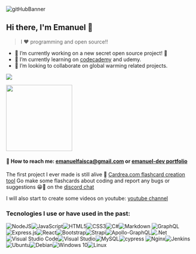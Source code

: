 ![gitHubBanner](https://user-images.githubusercontent.com/25751489/119266322-4506ab00-bbe2-11eb-8504-4b1ffb9e3b8f.png)


## Hi there, I'm Emanuel 👋
> I ❤ programming and open source‼ 

- 🔭 I’m currently working on a new secret open source project! 🤭
- 🌱 I’m currently learning on  [codecademy](https://codecademy.com) and udemy.
- 🌲 I’m looking to collaborate on global warming related projects.

![](https://media.giphy.com/media/LmNwrBhejkK9EFP504/giphy.gif)


<img height="180em" src="https://github-readme-stats.vercel.app/api?username=EmanuelGF&show_icons=true&hide_border=true&&count_private=true&include_all_commits=true&theme=chartreuse-dark" />

#### 📩 How to reach me: emanuelfaisca@gmail.com or [emanuel-dev portfolio](https://emanuel-dev.com)

The first project I ever made is still alive 🚀 [Cardrea.com flashcard creation tool](https://cardrea.com) Go make some flashcards about coding and report any bugs or suggestions 😁🙏 on the [discord chat](https://discord.gg/USMz4VwqPw) 

I will also start to create some videos on youtube: [youtube channel](https://www.youtube.com/channel/UCEWC_3zEaze1Tjv-WS8Bz5g) 

### Tecnologies I use or have used in the past:
<img alt="NodeJS" src="https://img.shields.io/badge/node.js-%2343853D.svg?style=for-the-badge&logo=node-dot-js&logoColor=white"/><img alt="JavaScript" src="https://img.shields.io/badge/javascript-%23323330.svg?style=for-the-badge&logo=javascript&logoColor=%23F7DF1E"/><img alt="HTML5" src="https://img.shields.io/badge/html5-%23E34F26.svg?style=for-the-badge&logo=html5&logoColor=white"/><img alt="CSS3" src="https://img.shields.io/badge/css3-%231572B6.svg?style=for-the-badge&logo=css3&logoColor=white"/><img alt="C#" src="https://img.shields.io/badge/c%23-%23239120.svg?style=for-the-badge&logo=c-sharp&logoColor=white"/><img alt="Markdown" src="https://img.shields.io/badge/markdown-%23000000.svg?style=for-the-badge&logo=markdown&logoColor=white"/>
<img alt="GraphQL" src="https://img.shields.io/badge/-GraphQL-E10098?style=for-the-badge&logo=graphql"/><img alt="Express.js" src="https://img.shields.io/badge/express.js-%23404d59.svg?style=for-the-badge&logo=express&logoColor=%2361DAFB"/><img alt="React" src="https://img.shields.io/badge/react-%2320232a.svg?style=for-the-badge&logo=react&logoColor=%2361DAFB"/><img alt="Bootstrap" src="https://img.shields.io/badge/bootstrap-%23563D7C.svg?style=for-the-badge&logo=bootstrap&logoColor=white"/><img alt="Strapi" src="https://img.shields.io/badge/strapi-%232E7EEA.svg?style=for-the-badge&logo=strapi&logoColor=white" /><img alt="Apollo-GraphQL" src="https://img.shields.io/badge/-ApolloGraphQL-311C87?style=for-the-badge&logo=apollo-graphql"/><img alt=".Net" src="https://img.shields.io/badge/.NET-5C2D91?style=for-the-badge&logo=.net&logoColor=white"/><img alt="Visual Studio Code" src="https://img.shields.io/badge/VisualStudioCode-0078d7.svg?style=for-the-badge&logo=visual-studio-code&logoColor=white"/><img alt="Visual Studio" src="https://img.shields.io/badge/VisualStudio-5C2D91.svg?style=for-the-badge&logo=visual-studio&logoColor=white"/><img alt="MySQL" src="https://img.shields.io/badge/mysql-%2300f.svg?style=for-the-badge&logo=mysql&logoColor=white"/><img src="https://img.shields.io/badge/-cypress-%23E5E5E5?style=for-the-badge&logo=cypress&logoColor=058a5e" alt="cypress">
<img alt="Nginx" src="https://img.shields.io/badge/nginx-%23009639.svg?style=for-the-badge&logo=nginx&logoColor=white"/><img alt="Jenkins" src="https://img.shields.io/badge/jenkins-%232C5263.svg?style=for-the-badge&logo=jenkins&logoColor=white"/><img alt="Ubuntu" src="https://img.shields.io/badge/Ubuntu-E95420?style=for-the-badge&logo=ubuntu&logoColor=white" /><img alt="Debian" src="https://img.shields.io/badge/Debian-D70A53?style=for-the-badge&logo=debian&logoColor=white" /><img alt="Windows 10" src="https://img.shields.io/badge/Windows-0078D6?style=for-the-badge&logo=windows&logoColor=white" /><img alt="Linux" src="https://img.shields.io/badge/Linux-FCC624?style=for-the-badge&logo=linux&logoColor=black">


